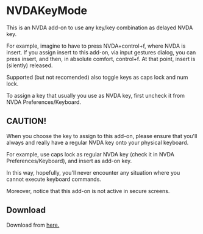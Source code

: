 # NVDAKeyMode #

This is an NVDA add-on to use any key/key combination as delayed NVDA key.

For example, imagine to have to press NVDA+control+f, where NVDA is insert. If you assign insert to this add-on, via input gestures dialog, you can press insert, and then, in absolute comfort, control+f. At that point, insert is (silently) released.

Supported (but not recomended) also toggle keys as caps lock and num lock.

To assign a key that usually you use as NVDA key, first uncheck it from NVDA Preferences/Keyboard.

## CAUTION! ##

When you choose the key to assign to this add-on, please ensure that you'll always and really have a regular NVDA key onto your physical keyboard.

For example, use caps lock as regular NVDA key (check it in NVDA Preferences/Keyboard), and insert as add-on key.

In this way, hopefully, you'll never encounter any situation where you cannot execute keyboard commands.

Moreover, notice that this add-on is not active in secure screens.

## Download ##

Download from [here.][1]


[1]: https://raw.githubusercontent.com/ABuffEr/nvdaKeyMode/master/packages/nvdaKeyMode-1.0-20200223-dev.nvda-addon
